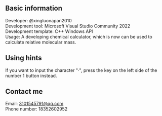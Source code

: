 ## Basic information  
Developer: @xingluonapan2010  
Development tool: Microsoft Visual Studio Community 2022  
Development template: C++ Windows API  
Usage: A developing chemical calculator, which is now can be used to calculate relative molecular mass.
## Using hints  
If you want to input the character "·", press the key on the left side of the number 1 button instead.  
## Contact me  
Email: 3101545791@qq.com  
Phone number: 18352602952

